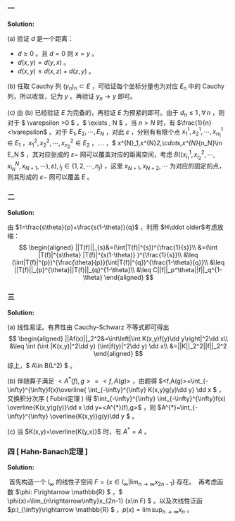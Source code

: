 ### 一

**Solution:**

(a) 验证 $d$ 是一个距离：

* $d\geq 0$ 。且 $d=0$ 则 $x=y$ 。
* $d(x,y)=d(y,x)$ 。
* $d(x,y)\leq d(x,z)+d(z,y)$ 。

(b) 任取 Cauchy 列 $(y_n)_n\subset E$ ，可验证每个坐标分量也为对应 $E_n$ 中的 Cauchy 列，所以收敛，记为 $y$ 。再验证 $y_n\rightarrow y$ 即可。

(c) 由 (b) 已经验证 $E$ 为完备的，再验证 $E$ 为预紧的即可。由于 $d_n\leq 1 \, ,\, \forall \, n$ ，则对于 $ \varepsilon >0 $ ，$ \exists \, N $ ，当 $n>N$ 时，有 $\frac{1}{n}<\varepsilon$ 。对于 $E_{1},E_2,\cdots,E_N$ ，对此 $\varepsilon$ ，分别有有限个点 $x^1_1,x^1_2,\cdots,x^1_{n_1}\in E_1$ ，$x^2_1,x^2_2,\cdots,x^2_{n_2}\in E_2$ ，$\cdots$ ，$ x^{N}_1,x^{N}_2,\cdots,x^{N}_{n_N}\in E_N $ ，其对应张成的 $\varepsilon-$ 网可以覆盖对应的距离空间，考虑 $B((x^1_{i_1},x^2_{i_2},\cdots,x^N_{i_N},x_{N+1},\cdots),\varepsilon),i_j\in \{1,2,\cdots,n_j\}$ ，这里 $x_{N+1},x_{N+2},\cdots$ 为对应的固定的点，则其形成的 $\varepsilon-$ 网可以覆盖 $E$ 。

### 二

**Solution:**

由 $1=\frac{s\theta}{p}+\frac{s(1-\theta)}{q}$ ，利用 $H\ddot older$考虑放缩：
$$
\begin{aligned}
||T(f)||_{s}&=(\int|T(f)|^{s})^{\frac{1}{s}}\\
&=(\int |T(f)|^{s\theta} |T(f)|^{s(1-\theta)} )^{\frac{1}{s}}\\
&\leq (\int|T(f)|^{p})^{\frac{\theta}{p}}(\int|T(f)|^{q})^{\frac{1-\theta}{q}}\\
&\leq ||T(f)||_{p}^{\theta}||T(f)||_{q}^{1-\theta}\\
&\leq C||f||_p^\theta||f||_q^{1-\theta}
\end{aligned}
$$


### 三

**Solution:**

(a) 线性易证。有界性由 Cauchy-Schwarz 不等式即可得出
$$
\begin{aligned}
||Af(x)||_2^2&=\int\left|\int K(x,y)f(y)\dd y\right|^2\dd x\\
&\leq \int (\int |K(x,y)|^2\dd y) (\int|f(y)|^2\dd y)   \dd x\\
&=||K||_2^2||f||_2^2
\end{aligned}
$$
综上，$ A\in B(L^2) $ 。

(b) 伴随算子满足 $<A^{*}(f),g>=<f,A(g)>$ ，由题得 $<f,A(g)>=\int_{-\infty}^{\infty}f(x)\overline{ \int_{-\infty}^{\infty} K(x,y)g(y)\dd y} \dd x $ ，交换积分次序 ( Fubini定理 ) 得 $\int_{-\infty}^{\infty} \int_{-\infty}^{\infty}f(x) \overline{K(x,y)g(y)}\dd x \dd y=<A^{*}(f),g>$ ，则 $A^{*}=\int_{-\infty}^{\infty} \overline{K(x,y)}g(y)\dd y $ 。

(c) 当 $K(x,y)=\overline{K(y,x)}$ 时，有 $A^{*}=A$ 。

### 四 [ Hahn-Banach定理 ]

**Solution:**

​	首先构造一个 $l_{\infty}$ 的线性子空间 $F=\{x\in l_{\infty} \big| \lim_{n\rightarrow\infty}x_{2n-1} \}$ 存在。
​	再考虑函数 $\phi: F\rightarrow \mathbb{R} $ ，$ \phi(x)=\lim_{n\rightarrow\infty}x_{2n-1} (x\in F) $ 。以及次线性泛函 $p:l_{\infty}\rightarrow \mathbb{R} $ ，$p(x)=\lim\sup_{n\rightarrow\infty}x_n$ 。

